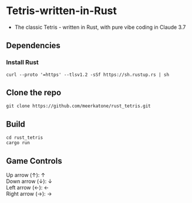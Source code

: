 # Tetris-written-in-Rust
- The classic Tetris - written in Rust, with pure vibe coding in Claude 3.7

## Dependencies
### Install Rust
```curl --proto '=https' --tlsv1.2 -sSf https://sh.rustup.rs | sh```

## Clone the repo
```git clone https://github.com/meerkatone/rust_tetris.git```

## Build
```cd rust_tetris```\
```cargo run```

## Game Controls

Up arrow (↑): &uarr;\
Down arrow (↓): &darr;\
Left arrow (←): &larr;\
Right arrow (→): &rarr;
